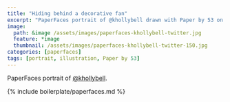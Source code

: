 ```yaml
---
title: "Hiding behind a decorative fan"
excerpt: "PaperFaces portrait of @khollybell drawn with Paper by 53 on an iPad."
image: 
  path: &image /assets/images/paperfaces-khollybell-twitter.jpg 
  feature: *image
  thumbnail: /assets/images/paperfaces-khollybell-twitter-150.jpg
categories: [paperfaces]
tags: [portrait, illustration, Paper by 53]
---
```


PaperFaces portrait of [@khollybell](https://twitter.com/khollybell).

{% include boilerplate/paperfaces.md %}
